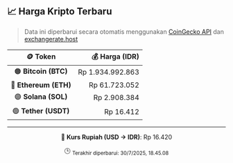 

<!-- HARGA_KRIPTO -->
## 📈 Harga Kripto Terbaru

> Data ini diperbarui secara otomatis menggunakan [CoinGecko API](https://www.coingecko.com/) dan [exchangerate.host](https://exchangerate.host/)

<div align="center">

| 🪙 Token | 💰 Harga (IDR) |
|:------:|---------------:|
| 🟠 **Bitcoin (BTC)**   | Rp 1.934.992.863 |
| 🔵 **Ethereum (ETH)**  | Rp 61.723.052 |
| 🟣 **Solana (SOL)**    | Rp 2.908.384 |
| 🟢 **Tether (USDT)**   | Rp 16.412 |

---

💱 **Kurs Rupiah (USD → IDR)**: Rp 16.420

🕒 <sub>Terakhir diperbarui: 30/7/2025, 18.45.08</sub>

</div>
<!-- /HARGA_KRIPTO -->